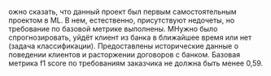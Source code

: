 ожно сказать, что данный проект был первым самостоятельным проектом в ML. В нем, естественно, присутствуют недочеты, но требование по базовой метрике выполнены. МНужно было спрогнозировать, уйдёт клиент из банка в ближайшее время или нет (задача классификации). Предоставлены исторические данные о поведении клиентов и расторжении договоров с банком. Базовая метрика f1 score  по требованиям заказчика не должна быть менее 0,59.
